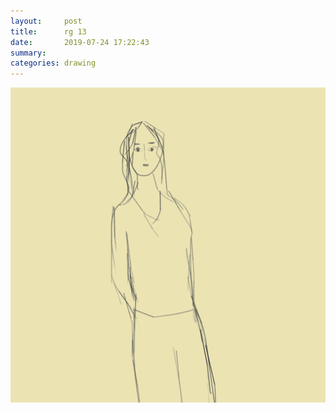 ```yaml
---
layout:     post
title:      rg 13
date:       2019-07-24 17:22:43
summary:    
categories: drawing
---
```

![rg 13](/images/diary/rg-13.png ".")
